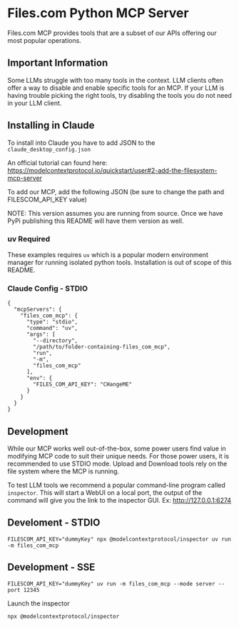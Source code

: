 # Files.com Python MCP Server

Files.com MCP provides tools that are a subset of our APIs offering our most popular operations.

## Important Information

Some LLMs struggle with too many tools in the context. LLM clients often offer a way to disable and enable specific tools for an MCP. If your LLM is having trouble picking the right tools, try disabling the tools you do not need in your LLM client.

## Installing in Claude

To install into Claude you have to add JSON to the `claude_desktop_config.json`

An official tutorial can found here: https://modelcontextprotocol.io/quickstart/user#2-add-the-filesystem-mcp-server

To add our MCP, add the following JSON (be sure to change the path and FILESCOM_API_KEY value)

NOTE: This version assumes you are running from source. Once we have PyPi publishing this README will have them version as well.

### uv Required

These examples requires `uv` which is a popular modern environment manager for running isolated python tools. Installation is out of scope of this README.

### Claude Config - STDIO

```
{
  "mcpServers": {
    "files_com_mcp": {
      "type": "stdio",
      "command": "uv",
      "args": [
        "--directory",
        "/path/to/folder-containing-files_com_mcp",
        "run",
        "-m",
        "files_com_mcp"
      ],
      "env": {
        "FILES_COM_API_KEY": "CHangeME"
      }
    }
  }
}
```

## Development

While our MCP works well out-of-the-box, some power users find value in modifying MCP code to suit their unique needs. For those power users, it is recommended to use STDIO mode. Upload and Download tools rely on the file system where the MCP is running.

To test LLM tools we recommend a popular command-line program called `inspector`. This will start a WebUI on a local port, the output of the command will give you the link to the inspector GUI.
Ex: http://127.0.0.1:6274

## Develoment - STDIO

```
FILESCOM_API_KEY="dummyKey" npx @modelcontextprotocol/inspector uv run -m files_com_mcp
```

## Development - SSE

```
FILESCOM_API_KEY="dummyKey" uv run -m files_com_mcp --mode server --port 12345
```

Launch the inspector

```
npx @modelcontextprotocol/inspector
```
